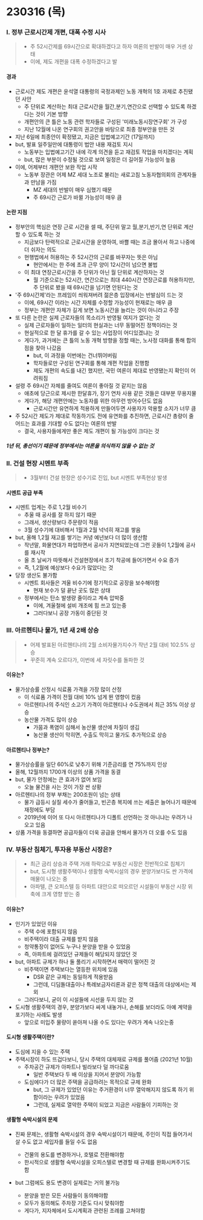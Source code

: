# 230316 (목)



### Ⅰ. 정부 근로시간제 개편, 대폭 수정 시사

> - 주 52시간제를 69시간으로 확대하겠다고 하자 여론의 반발이 매우 거센 상태
> - 이에, 제도 개편을 대폭 수정하겠다고 발



#### 경과

- 근로시간 제도 개편은 윤석열 대통령의 국정과제인 노동 개혁의 1호 과제로 추진됐던 사안
  - 주 단위로 계산하는 최대 근로시간을 월간,분기,연간으로 선택할 수 있도록 하겠다는 것이 기본 방향
  - 개편안의 큰 틀은 노동 관련 학자들로 구성된 '미래노동시장연구회' 가 구성
  - 지난 12월에 나온 연구회의 권고안을 바탕으로 최종 정부안을 만든 것
- 지난 6일에 최종안이 확정됐고, 지금은 입법예고기간 (17일까지)
- but, 발표 일주일만에 대통령이 법안 내용 재검토 지시
  - 노동부는 입법예고기간 내에 각계 의견을 듣고 재검토 작업을 마치겠다는 계획
  - but, 많은 부분이 수정될 것으로 보여 일정은 더 길어질 가능성이 높음
- 이에, 어제부터 개편안 보완 작업 시작
  - 노동부 장관은 어제 MZ 세대 노조로 불리는 새로고침 노동자협의회의 관계자들과 만남을 가짐
    - MZ 세대의 반발이 매우 심했기 때문
    - 주 69시간 근로가 바뀔 가능성이 매우 큼



#### 논란 지점

- 정부안의 핵심은 연장 근로 시간을 셀 때, 주단위 말고 월,분기,반기,연 단위로 계산할 수 있도록 하는 것
  - 지금보다 탄력적으로 근로시간을 운영하여, 바쁠 때는 조금 몰아서 하고 나중에 더 쉬자는 의도
  - 현행법에서 허용하는 주 52시간의 근로를 바꾸자는 뜻은 아님
    - 현안에서는 한 주에 초과 근무 양이 12시간이 넘으면 불법
  - 이 최대 연장근로시간을 주 단위가 아닌 월 단위로 계산하자는 것
    - 월 기준으로는 52시간, 연간으로는 최대 440시간 연장근로를 허용하지만, 주 단위로 봤을 때 69시간을 넘기면 안된다는 것
- '주 69시간제'라는 프레임이 씌워져버려 젊은층 입장에서는 반발심이 드는 것
  - 이에, 69시간 이라는 시간 자체를 수정할 가능성이 현재로는 매우 큼
  - 정부는 개편안 자체가 길게 보면 노동시간을 늘리는 것이 아니라고 주장
- 또 다른 논란은 실제 근로자들의 목소리가 반영될 여지가 없다는 것
  - 실제 근로자들이 일하는 일터의 현실과는 너무 동떨어진 정책이라는 것
  - 현실적으로 한 달 휴가를 갈 수 있는 사업장이 어디있겠냐는 것
  - 게다가, 과거에는 큰 틀의 노동 개혁 방향을 정할 때는, 노사정 대화를 통해 합의점을 찾아 나갔음
    - but, 이 과정을 이번에는 건너뛰어버림
    - 학자들로만 구성된 연구회를 통해 개편 작업을 진행함
    - 제도 개편의 속도를 내긴 했지만, 국민 여론이 제대로 반영됐는지 확인이 어려워짐
- 설령 주 69시간 자체를 줄여도 여론이 좋아질 것 같지는 않음
  - 애초에 당근으로 제시한 한달휴가, 장기 연차 사용 같은 것들은 대부분 무용지물
  - 게다가, 해당 개편안에는 노동자를 위한 아무런 방어수단도 없음
    - 근로시간만 유연하게 적용하게 만들어두면 사용자가 악용할 소지가 너무 큼
- 주 52시간 제도가 제대로 작동하기도 전에 유연화를 추진하면, 근로시간 총량이 줄어드는 효과를 기대할 수도 없다는 여론의 반발
  - 결국, 사용자들에게만 좋은 제도 개편이 될 가능성이 크다는 것



##### 1년 뒤, 총선이기 때문에 정부에서는 여론을 의식하지 않을 수 없는 것



### Ⅱ. 건설 현장 시멘트 부족

> - 3월부터 건설 현장은 성수기로 진입, but 시멘트 부족현상 발생



#### 시멘트 공급 부족

- 시멘트 업계는 주로 1,2월 비수기
  - 추울 때 공사를 잘 하지 않기 때문
  - 그래서, 생산량보다 주문량이 적음
  - 3월 성수기에 대비해서 1월과 2월 넉넉히 재고를 쌓음
- but, 올해 1,2월 재고를 쌓기는 커녕 예년보다 더 많이 생산함
  - 작년말, 화물연대가 파업하면서 공사가 지연되었는데 그런 곳들이 1,2월에 공사를 재시작
  - 올 초 날씨가 따뜻해서 건설현장에서 조기 착공에 들어가면서 수요 증가
  - 즉, 1,2월에 예상보다 수요가 많았다는 것
- 당장 생산도 불가함
  - 시멘트 회사들은 겨울 비수기에 정기적으로 공장을 보수해야함
    - 현재 보수가 덜 끝난 곳도 많은 상태
  - 정부에서는 탄소 발생량 줄이라고 계속 압박중
    - 이에, 겨울철에 설비 개조에 힘 쓰고 있는중
    - 그러다보니 공장 가동이 중단된 것



### Ⅲ. 아르헨티나 물가, 1년 새 2배 상승

> - 어제 발표된 아르헨티나의 2월 소비자물가지수가 작년 2월 대비 102.5% 상승
> - 꾸준히 계속 오르다가, 이번에 세 자릿수를 돌파한 것



#### 이유는?

- 물가상승률 산정시 식료품 가격을 가장 많이 산정
  - 이 식료품 가격이 전월 대비 10% 넘게 뛴 영향이 컸음
  - 아르헨티나의 주식인 소고기 가격이 아르헨티나 수도권에서 최근 35% 이상 상승
  - 농산물 가격도 많이 상승
    - 가뭄과 폭염이 심해서 농산물 생산에 차질이 생김
    - 농산물 생산이 막히면, 수출도 막히고 물가도 추가적으로 상승



#### 아르헨티나 정부는?

- 물가상승률을 일단 60%로 낮추기 위해 기준금리를 연 75%까지 인상
- 올해, 12월까지 1700개 이상의 상품 가격을 동결
- but, 물가 안정에는 큰 효과가 없어 보임
  - 오늘 물건을 사는 것이 가장 싼 상황
- 아르헨티나의 정부 부채는 200조원이 넘는 상태
  - 물가 급등시 실질 세수가 줄어들고, 빈곤층 복지에 쓰는 세출은 늘어나기 때문에 재정에도 부담
  - 2019년에 이어 또 다시 아르헨티나가 디폴트 선언하는 것 아니냐는 우려가 나오고 있음
- 상품 가격을 동결하면 공급자들이 더욱 공급을 안해서 물가가 더 오를 수도 있음



### Ⅳ. 부동산 침체기, 투자용 부동산 시장은?

> - 최근 금리 상승과 주택 거래 하락으로 부동산 시장은 전반적으로 침체기
> - but, 도시형 생활주택이나 생활형 숙박시설의 경우 분양가보다도 싼 가격에 매물이 나오는 중
> - 아파텔, 큰 오피스텔 등 아파트 대안으로 떠오르던 시설들이 부동산 시장 위축에 크게 영향 받는 중



#### 이유는?

- 인기가 있었던 이유
  - 주택 수에 포함되지 않음
  - 비주택이라 대출 규제를 받지 않음
  - 청약통장이 없어도 누구나 분양을 받을 수 있었음
  - 즉, 아파트에 걸려있던 규제들이 해당되지 않았던 것
- but, 아파트 규제가 하나 둘 풀리기 시작하면서 매력이 떨어진 것
  - 비주택이면 주택보다는 열등한 위치에 있음
    - DSR 같은 규제는 동일하게 적용받음
    - 그런데, 디딤돌대출이나 특례보금자리론과 같은 정책 대출의 대상에서는 제외
  - 그러다보니, 굳이 이 시설들에 시선을 두지 않는 것
- 도시형 생활주택의 경우, 분양가보다 싸게 내놓거나, 손해를 보더라도 아예 계약을 포기하는 사례도 발생
  - 앞으로 미입주 물량이 쏟아져 나올 수도 있다는 우려가 계속 나오는중



#### 도시형 생활주택이란?

- 도심에 지을 수 있는 주택
- 주택시장이 하도 뜨겁다보니, 당시 주택의 대체재로 규제를 풀어줌 (2021년 10월)
  - 주차공간 규제가 아파트나 빌라보다 덜 까다로움
    - 일반 주택보다 두 배 이상을 지어서 분양이 가능함
  - 도심에다가 더 많은 주택을 공급하려는 목적으로 규제 완화
    - but, 그 규제가 있었던 이유는 주거환경이 너무 열악해지지 않도록 하기 위함이라는 우려가 있었음
    - 그런데, 실제로 열악한 주택이 되었고 지금은 사람들이 기피하는 것



#### 생활형 숙박시설의 문제

- 진짜 문제는, 생활형 숙박시설의 경우 숙박시설이기 때문에, 주인이 직접 들어가서 살 수도 없고 세입자를 들일 수도 없음
  - 건물의 용도를 변경하거나, 호텔로 전환해야함
  - 한시적으로 생활형 숙박시설을 오피스텔로 변경할 때 규제를 완화시켜주기도 함

- but 그럼에도 용도 변경이 실제로는 거의 불가능
  - 분양을 받은 모든 사람들이 동의해야함
  - 모두가 동의해도 주차장 기준도 다시 맞춰야함
  - 게다가, 지자체에서 도시계획과 관련된 조례를 고쳐야함
